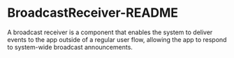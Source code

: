 # BroadcastReceiver-README
A broadcast receiver is a component that enables the system to deliver events to the app outside of a regular user flow, allowing the app to respond to system-wide broadcast announcements.
